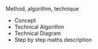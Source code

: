 Method, algorithm, technique

- Concept
- Technical Algorithm
- Technical Diagram
- Step by step maths description
